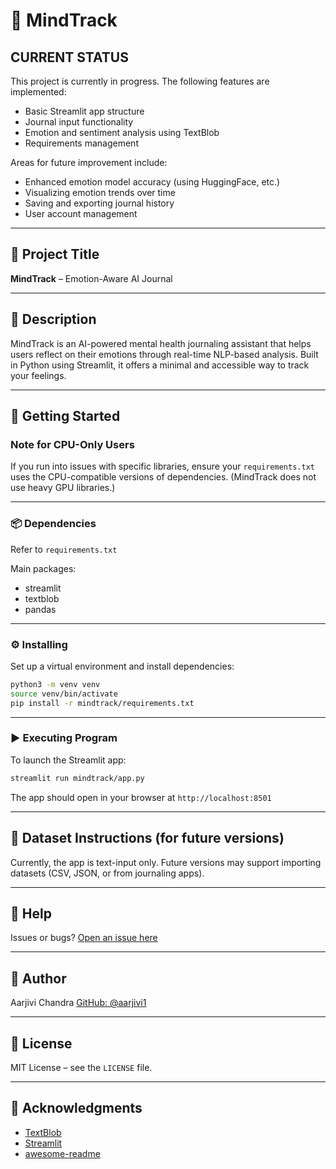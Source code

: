 
# 🧠 MindTrack

## CURRENT STATUS

This project is currently in progress. The following features are implemented:

- Basic Streamlit app structure
- Journal input functionality
- Emotion and sentiment analysis using TextBlob
- Requirements management

Areas for future improvement include:

- Enhanced emotion model accuracy (using HuggingFace, etc.)
- Visualizing emotion trends over time
- Saving and exporting journal history
- User account management

---

## 📌 Project Title

**MindTrack** – Emotion-Aware AI Journal

---

## 📄 Description

MindTrack is an AI-powered mental health journaling assistant that helps users reflect on their emotions through real-time NLP-based analysis. Built in Python using Streamlit, it offers a minimal and accessible way to track your feelings.

---

## 🚀 Getting Started

### Note for CPU-Only Users

If you run into issues with specific libraries, ensure your `requirements.txt` uses the CPU-compatible versions of dependencies. (MindTrack does not use heavy GPU libraries.)

---

### 📦 Dependencies

Refer to `requirements.txt`

Main packages:
- streamlit
- textblob
- pandas

---

### ⚙️ Installing

Set up a virtual environment and install dependencies:

```bash
python3 -m venv venv
source venv/bin/activate
pip install -r mindtrack/requirements.txt
````

---

### ▶️ Executing Program

To launch the Streamlit app:

```bash
streamlit run mindtrack/app.py
```

The app should open in your browser at `http://localhost:8501`

---

## 📂 Dataset Instructions (for future versions)

Currently, the app is text-input only. Future versions may support importing datasets (CSV, JSON, or from journaling apps).

---

## 🤝 Help

Issues or bugs? [Open an issue here](https://github.com/aarjivi1/mindtrack/issues)

---

## 👤 Author

Aarjivi Chandra
[GitHub: @aarjivi1](https://github.com/aarjivi1)

---

## 🪪 License

MIT License – see the `LICENSE` file.

---

## 🙌 Acknowledgments

* [TextBlob](https://textblob.readthedocs.io/en/dev/)
* [Streamlit](https://streamlit.io/)
* [awesome-readme](https://github.com/matiassingers/awesome-readme)

```

